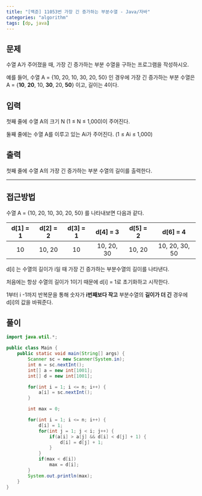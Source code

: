 ```yaml
---
title: "[백준] 11053번 가장 긴 증가하는 부분수열 - Java/자바"
categories: "algorithm"
tags: [dp, java]
---
```


## 문제

수열 A가 주어졌을 때, 가장 긴 증가하는 부분 수열을 구하는 프로그램을 작성하시오.

예를 들어, 수열 A = {10, 20, 10, 30, 20, 50} 인 경우에 가장 긴 증가하는 부분 수열은 A = {**10**, **20**, 10, **30**, 20, **50**} 이고, 길이는 4이다.

## 입력

첫째 줄에 수열 A의 크기 N (1 ≤ N ≤ 1,000)이 주어진다.

둘째 줄에는 수열 A를 이루고 있는 Ai가 주어진다. (1 ≤ Ai ≤ 1,000)

## 출력

첫째 줄에 수열 A의 가장 긴 증가하는 부분 수열의 길이를 출력한다.



---



## 접근방법

수열 A = {10, 20, 10, 30, 20, 50} 를 나타내보면 다음과 같다.

| d[1] = 1 | d[2] = 2 | d[3] = 1 |  d[4] = 3  | d[5] = 2 |    d[6] = 4    |
| :------: | :------: | :------: | :--------: | :------: | :------------: |
|    10    |  10, 20  |    10    | 10, 20, 30 |  10, 20  | 10, 20, 30, 50 |

 d[i] 는 수열의 길이가 i일 때 가장 긴 증가하는 부분수열의 길이를 나타낸다.

처음에는 항상 수열의 길이가 1이기 때문에 d[i] = 1로 초기화하고 시작한다.

1부터 i -1까지 반복문을 통해 숫자가 **i번째보다 작고** 부분수열의 **길이가 더 긴** 경우에 d[i]의 값을 바꿔준다.

## 풀이

```java
import java.util.*;

public class Main {
    public static void main(String[] args) {
        Scanner sc = new Scanner(System.in);
        int n = sc.nextInt();
        int[] a = new int[1001];
        int[] d = new int[1001];

        for(int i = 1; i <= n; i++) {
            a[i] = sc.nextInt();
        }

        int max = 0;

        for(int i = 1; i <= n; i++) {
            d[i] = 1;
            for(int j = 1; j < i; j++) {
                if(a[i] > a[j] && d[i] < d[j] + 1) {
                    d[i] = d[j] + 1;
                }
            }
            if(max < d[i])
                max = d[i];
        }
        System.out.println(max);
    }
}
```

